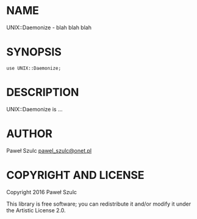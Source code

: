 NAME
====

UNIX::Daemonize - blah blah blah

SYNOPSIS
========

    use UNIX::Daemonize;

DESCRIPTION
===========

UNIX::Daemonize is ...

AUTHOR
======

Paweł Szulc <pawel_szulc@onet.pl>

COPYRIGHT AND LICENSE
=====================

Copyright 2016 Paweł Szulc

This library is free software; you can redistribute it and/or modify it under the Artistic License 2.0.
